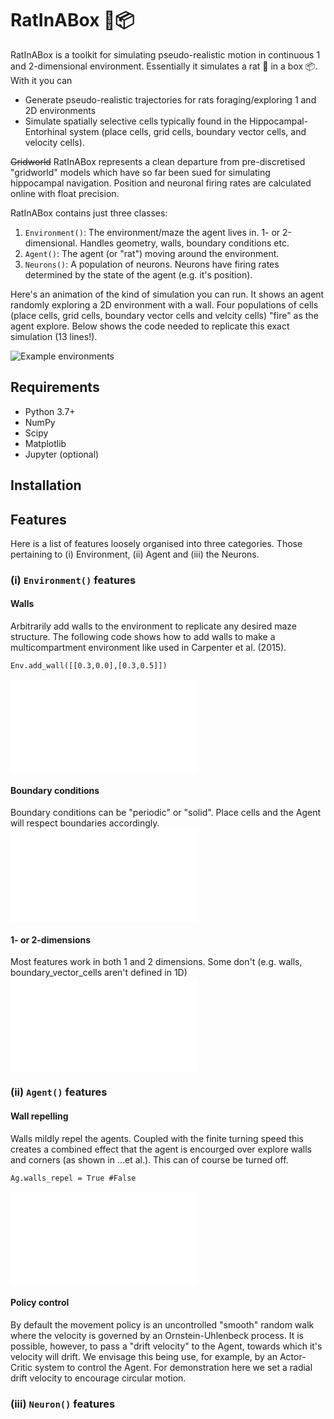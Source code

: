 # RatInABox 🐀📦

RatInABox is a toolkit for simulating pseudo-realistic motion in continuous 1 and 2-dimensional environment. Essentially it simulates a rat 🐀 in a box 📦. With it you can

* Generate pseudo-realistic trajectories for rats foraging/exploring 1 and 2D environments
* Simulate spatially selective cells typically found in the Hippocampal-Entorhinal system (place cells, grid cells, boundary vector cells, and velocity cells). 

~~Gridworld~~ RatInABox represents a clean departure from pre-discretised "gridworld" models which have so far been sued for simulating hippocampal navigation. Position and neuronal firing rates are calculated online with float precision. 

RatInABox contains just three classes: 

1. `Environment()`: The environment/maze the agent lives in. 1- or 2-dimensional. Handles geometry, walls, boundary conditions etc.
2. `Agent()`: The agent (or "rat") moving around the environment. 
3. `Neurons()`: A population of neurons. Neurons have firing rates determined by the state of the agent (e.g. it's position). 

Here's an animation of the kind of simulation you can run. It shows an agent randomly exploring a 2D environment with a wall. Four populations of cells  (place cells, grid cells, boundary vector cells and velcity cells) "fire" as the agent explore. Below shows the code needed to replicate this exact simulation (13 lines!).

![Example environments](./figures/readme/animation.gif)


## Requirements
* Python 3.7+
* NumPy
* Scipy
* Matplotlib
* Jupyter (optional)

## Installation 

## Features 
Here is a list of features loosely organised into three categories. Those pertaining to (i) Environment, (ii) Agent and (iii) the Neurons. 

### (i) `Environment()` features
#### Walls 
Arbitrarily add walls to the environment to replicate any desired maze structure. The following code shows how to add walls to make a multicompartment environment like used in Carpenter et al. (2015). 
```
Env.add_wall([[0.3,0.0],[0.3,0.5]])
```
![Walls](./figures/readme/walls.pdf)

#### Boundary conditions 
Boundary conditions can be "periodic" or "solid". Place cells and the Agent will respect boundaries accordingly.
![Boundaries](./figures/readme/boundary_conditions.pdf)

#### 1- or 2-dimensions 
Most features work in both 1 and 2 dimensions. Some don't (e.g. walls, boundary_vector_cells aren't defined in 1D)
![1D](./figures/readme/one_dimension.pdf)


### (ii) `Agent()` features
#### Wall repelling 
Walls mildly repel the agents. Coupled with the finite turning speed this creates a combined effect that the agent is encourged over explore walls and corners (as shown in ...et al.). This can of course be turned off.
```
Αg.walls_repel = True #False
```
![Walls](./figures/readme/walls_repel.pdf)

#### Policy control 
By default the movement policy is an uncontrolled "smooth" random walk where the velocity is governed by an Ornstein-Uhlenbeck process. It is possible, however, to pass a "drift velocity" to the Agent, towards which it's velocity will drift. We envisage this being use, for example, by an Actor-Critic system to control the Agent. For demonstration here we set a radial drift velocity to encourage circular motion.   

### (iii) `Neuron()` features 

